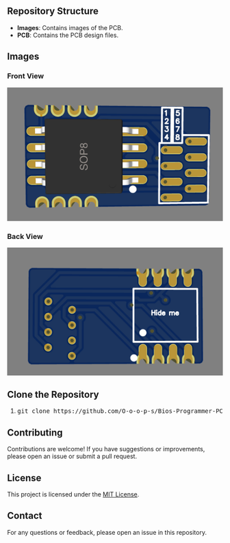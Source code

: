 <section>
  <h2>Repository Structure</h2>
  <ul>
    <li><strong>Images</strong>: Contains images of the PCB.</li>
    <li><strong>PCB</strong>: Contains the PCB design files.</li>
  </ul>
</section>

<section>
  <h2>Images</h2>
  <div class="images">
    <div>
      <h3>Front View</h3>
      <img src="Images/Front.png" alt="Front View">
    </div>
    <div>
      <h3>Back View</h3>
      <img src="Images/Back.png" alt="Back View">
    </div>
  </div>
</section>

<section>
  <h2>Clone the Repository</h2>
  <ol>
    <li>
      <pre>git clone https://github.com/O-o-o-p-s/Bios-Programmer-PCB.git</pre>
    </li>
  </ol>
</section>

<section>
  <h2>Contributing</h2>
  <p>Contributions are welcome! If you have suggestions or improvements, please open an issue or submit a pull request.</p>
</section>

<section>
  <h2>License</h2>
  <p>This project is licensed under the <a href="LICENSE">MIT License</a>.</p>
</section>

<section>
  <h2>Contact</h2>
  <p>For any questions or feedback, please open an issue in this repository.</p>
</section>
